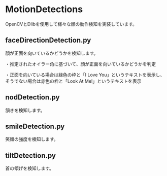 # MotionDetections
OpenCVとDlibを使用して様々な顔の動作検知を実装しています。

## faceDirectionDetection.py
顔が正面を向いているかどうかを検知します。

・推定されたオイラー角に基づいて、顔が正面を向いているかどうかを判定

・正面を向いている場合は緑色の枠と「I Love You」というテキストを表示し、そうでない場合は赤色の枠と「Look At Me!」というテキストを表示

## nodDetection.py
頷きを検知します。

## smileDetection.py
笑顔の強度を検知します。

## tiltDetection.py
首の傾げを検知します。
